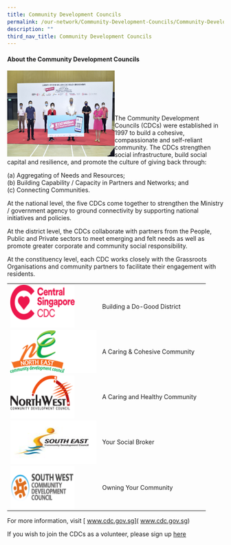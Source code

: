 ```yaml
---
title: Community Development Councils
permalink: /our-network/Community-Development-Councils/Community-Development-Councils
description: ""
third_nav_title: Community Development Councils
---
```

#### About the Community Development Councils


<img style="height:200px;width:250px"  align="left" src="/images/Our%20Network/Community%20Development%20Councils/Launch%20of%20$130%20mil%20CDC%20Vouchers.jpeg"><br><br><br><br><br><br>
The Community Development Councils (CDCs) were established in 1997 to build a cohesive, compassionate and self-reliant community.  The CDCs strengthen social infrastructure, build social capital and resilience, and promote the culture of giving back through:

(a) Aggregating of Needs and Resources;<br>
(b) Building Capability / Capacity in Partners and Networks; and<br>
(c) Connecting Communities.<br>
 
At the national level, the five CDCs come together to strengthen the Ministry / government agency to ground connectivity by supporting national initiatives and policies. 
 
At the district level, the CDCs collaborate with partners from the People, Public and Private sectors to meet emerging and felt needs as well as promote greater corporate and community social responsibility. 
 
At the constituency level, each CDC works closely with the Grassroots Organisations and community partners to facilitate their engagement with residents.

 

|  |  |  |
| -------- | -------- | -------- |
| <img style="height:100px;width:150px"  align="left" src="/images/Our%20Network/Community%20Development%20Councils/01.png">    | Building a Do-Good District     |      |
| <img style="height:100px;width:200px"  align="left" src="/images/Our%20Network/Community%20Development%20Councils/02.png"> |   A Caring & Cohesive Community   |      |
| <img style="height:100px;width:150px"  align="left" src="/images/Our%20Network/Community%20Development%20Councils/03.png">   |A Caring and Healthy Community    |      |
| <img style="height:100px;width:200px"  align="left" src="/images/Our%20Network/Community%20Development%20Councils/south-east-cdc-(1).jpg">   | Your Social Broker   |      |
| <img style="height:100px;width:150px"  align="left" src="/images/Our%20Network/Community%20Development%20Councils/sw_cdc_logo_fa-1-(1).png">   | Owning Your Community     |      |



For more information, visit [ www.cdc.gov.sg]( www.cdc.gov.sg)

If you wish to join the CDCs as a volunteer, please sign up [here](https://form.gov.sg/62b428e70c90650012b77985)